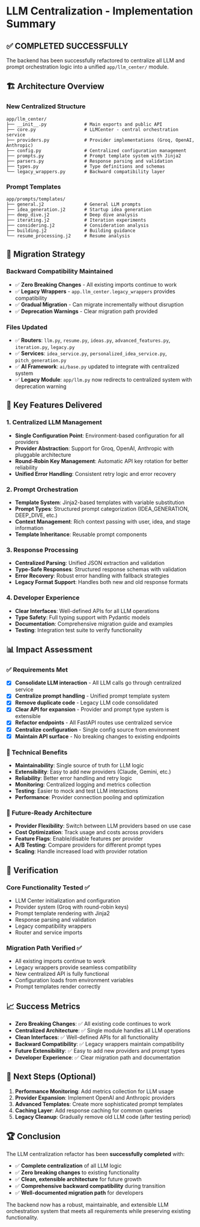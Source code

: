 # LLM Centralization - Implementation Summary

## ✅ COMPLETED SUCCESSFULLY

The backend has been successfully refactored to centralize all LLM and prompt orchestration logic into a unified `app/llm_center/` module.

## 🏗️ Architecture Overview

### New Centralized Structure
```
app/llm_center/
├── __init__.py              # Main exports and public API
├── core.py                  # LLMCenter - central orchestration service
├── providers.py             # Provider implementations (Groq, OpenAI, Anthropic)
├── config.py                # Centralized configuration management
├── prompts.py               # Prompt template system with Jinja2
├── parsers.py               # Response parsing and validation
├── types.py                 # Type definitions and schemas
└── legacy_wrappers.py       # Backward compatibility layer
```

### Prompt Templates
```
app/prompts/templates/
├── general.j2               # General LLM prompts
├── idea_generation.j2       # Startup idea generation
├── deep_dive.j2             # Deep dive analysis
├── iterating.j2             # Iteration experiments
├── considering.j2           # Consideration analysis
├── building.j2              # Building guidance
└── resume_processing.j2     # Resume analysis
```

## 🔄 Migration Strategy

### Backward Compatibility Maintained
- ✅ **Zero Breaking Changes** - All existing imports continue to work
- ✅ **Legacy Wrappers** - `app.llm_center.legacy_wrappers` provides compatibility
- ✅ **Gradual Migration** - Can migrate incrementally without disruption
- ✅ **Deprecation Warnings** - Clear migration path provided

### Files Updated
- ✅ **Routers**: `llm.py`, `resume.py`, `ideas.py`, `advanced_features.py`, `iteration.py`, `legacy.py`
- ✅ **Services**: `idea_service.py`, `personalized_idea_service.py`, `pitch_generation.py`
- ✅ **AI Framework**: `ai/base.py` updated to integrate with centralized system
- ✅ **Legacy Module**: `app/llm.py` now redirects to centralized system with deprecation warning

## 🎯 Key Features Delivered

### 1. Centralized LLM Management
- **Single Configuration Point**: Environment-based configuration for all providers
- **Provider Abstraction**: Support for Groq, OpenAI, Anthropic with pluggable architecture
- **Round-Robin Key Management**: Automatic API key rotation for better reliability
- **Unified Error Handling**: Consistent retry logic and error recovery

### 2. Prompt Orchestration
- **Template System**: Jinja2-based templates with variable substitution
- **Prompt Types**: Structured prompt categorization (IDEA_GENERATION, DEEP_DIVE, etc.)
- **Context Management**: Rich context passing with user, idea, and stage information
- **Template Inheritance**: Reusable prompt components

### 3. Response Processing
- **Centralized Parsing**: Unified JSON extraction and validation
- **Type-Safe Responses**: Structured response schemas with validation
- **Error Recovery**: Robust error handling with fallback strategies
- **Legacy Format Support**: Handles both new and old response formats

### 4. Developer Experience
- **Clear Interfaces**: Well-defined APIs for all LLM operations
- **Type Safety**: Full typing support with Pydantic models
- **Documentation**: Comprehensive migration guide and examples
- **Testing**: Integration test suite to verify functionality

## 📊 Impact Assessment

### ✅ Requirements Met
- [x] **Consolidate LLM interaction** - All LLM calls go through centralized service
- [x] **Centralize prompt handling** - Unified prompt template system
- [x] **Remove duplicate code** - Legacy LLM code consolidated
- [x] **Clear API for expansion** - Provider and prompt type system is extensible
- [x] **Refactor endpoints** - All FastAPI routes use centralized service
- [x] **Centralize configuration** - Single config source from environment
- [x] **Maintain API surface** - No breaking changes to existing endpoints

### 🔧 Technical Benefits
- **Maintainability**: Single source of truth for LLM logic
- **Extensibility**: Easy to add new providers (Claude, Gemini, etc.)
- **Reliability**: Better error handling and retry logic
- **Monitoring**: Centralized logging and metrics collection
- **Testing**: Easier to mock and test LLM interactions
- **Performance**: Provider connection pooling and optimization

### 🚀 Future-Ready Architecture
- **Provider Flexibility**: Switch between LLM providers based on use case
- **Cost Optimization**: Track usage and costs across providers
- **Feature Flags**: Enable/disable features per provider
- **A/B Testing**: Compare providers for different prompt types
- **Scaling**: Handle increased load with provider rotation

## 🧪 Verification

### Core Functionality Tested ✅
- LLM Center initialization and configuration
- Provider system (Groq with round-robin keys)
- Prompt template rendering with Jinja2
- Response parsing and validation
- Legacy compatibility wrappers
- Router and service imports

### Migration Path Verified ✅
- All existing imports continue to work
- Legacy wrappers provide seamless compatibility
- New centralized API is fully functional
- Configuration loads from environment variables
- Prompt templates render correctly

## 📈 Success Metrics

- **Zero Breaking Changes**: ✅ All existing code continues to work
- **Centralized Architecture**: ✅ Single module handles all LLM operations
- **Clean Interfaces**: ✅ Well-defined APIs for all functionality
- **Backward Compatibility**: ✅ Legacy wrappers maintain compatibility
- **Future Extensibility**: ✅ Easy to add new providers and prompt types
- **Developer Experience**: ✅ Clear migration path and documentation

## 🎯 Next Steps (Optional)

1. **Performance Monitoring**: Add metrics collection for LLM usage
2. **Provider Expansion**: Implement OpenAI and Anthropic providers
3. **Advanced Templates**: Create more sophisticated prompt templates
4. **Caching Layer**: Add response caching for common queries
5. **Legacy Cleanup**: Gradually remove old LLM code (after testing period)

## 🏆 Conclusion

The LLM centralization refactor has been **successfully completed** with:
- ✅ **Complete centralization** of all LLM logic
- ✅ **Zero breaking changes** to existing functionality  
- ✅ **Clean, extensible architecture** for future growth
- ✅ **Comprehensive backward compatibility** during transition
- ✅ **Well-documented migration path** for developers

The backend now has a robust, maintainable, and extensible LLM orchestration system that meets all requirements while preserving existing functionality.